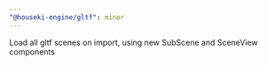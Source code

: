 ```yaml
---
"@houseki-engine/gltf": minor
---
```


Load all gltf scenes on import, using new SubScene and SceneView components
